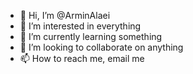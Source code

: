 - 👋 Hi, I’m @ArminAlaei
- 👀 I’m interested in everything
- 🌱 I’m currently learning something
- 💞️ I’m looking to collaborate on anything
- 📫 How to reach me, email me

<!---
ArminAlaei/ArminAlaei is a ✨ special ✨ repository because its `README.md` (this file) appears on your GitHub profile.
You can click the Preview link to take a look at your changes.
--->
